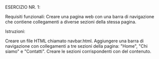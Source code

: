 ESERCIZIO NR. 1:

Requisiti funzionali: 
Creare una pagina web con una barra di navigazione che contiene collegamenti a diverse sezioni della stessa pagina.

Istruzioni:

Creare un file HTML chiamato navbar.html.
Aggiungere una barra di navigazione con collegamenti a tre sezioni della pagina: "Home", "Chi siamo" e "Contatti".
Creare le sezioni corrispondenti con del contenuto.